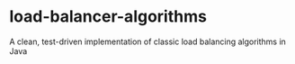 # load-balancer-algorithms
A clean, test-driven implementation of classic load balancing algorithms in Java
